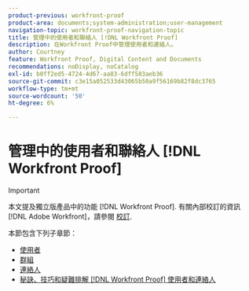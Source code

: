 ```yaml
---
product-previous: workfront-proof
product-area: documents;system-administration;user-management
navigation-topic: workfront-proof-navigation-topic
title: 管理中的使用者和聯絡人 [!DNL Workfront Proof]
description: 在Workfront Proof中管理使用者和連絡人。
author: Courtney
feature: Workfront Proof, Digital Content and Documents
recommendations: noDisplay, noCatalog
exl-id: b0ff2ed5-4724-4d67-aa83-6dff583aeb36
source-git-commit: c3e15a052533d43065b50a9f56169b82f8dc3765
workflow-type: tm+mt
source-wordcount: '50'
ht-degree: 6%

---
```


# 管理中的使用者和聯絡人 [!DNL Workfront Proof]

>[!IMPORTANT]
>
>本文提及獨立版產品中的功能 [!DNL Workfront Proof]. 有關內部校訂的資訊 [!DNL Adobe Workfront]，請參閱 [校訂](../../review-and-approve-work/proofing/proofing.md).

本節包含下列子章節：

* [使用者](../../workfront-proof/wp-mnguserscontacts/users/users.md)
* [群組](../../workfront-proof/wp-mnguserscontacts/groups/groups.md)
* [連絡人](../../workfront-proof/wp-mnguserscontacts/contacts/contacts.md)
* [秘訣、技巧和疑難排解 [!DNL Workfront Proof] 使用者和連絡人](../../workfront-proof/wp-mnguserscontacts/tips-tricks-and-troubleshooting/tips-tricks-troubleshooting-wfproof.md)
